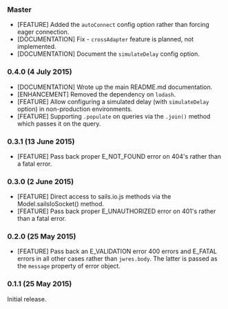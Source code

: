 ### Master

* [FEATURE] Added the `autoConnect` config option rather than forcing eager connection.
* [DOCUMENTATION] Fix - `crossAdapter` feature is planned, not implemented.
* [DOCUMENTATION] Document the `simulateDelay` config option.

### 0.4.0 (4 July 2015)

* [DOCUMENTATION] Wrote up the main README.md documentation. 
* [ENHANCEMENT] Removed the dependency on `lodash`. 
* [FEATURE] Allow configuring a simulated delay (with `simulateDelay` option) in non-production environments. 
* [FEATURE] Supporting `.populate` on queries via the `.join()` method which passes it on the query. 

### 0.3.1 (13 June 2015)

* [FEATURE] Pass back proper E_NOT_FOUND error on 404's rather than a fatal error. 

### 0.3.0 (2 June 2015)

* [FEATURE] Direct access to sails.io.js methods via the Model.sailsIoSocket() method.
* [FEATURE] Pass back proper E_UNAUTHORIZED error on 401's rather than a fatal error. 

### 0.2.0 (25 May 2015)

* [FEATURE] Pass back an E_VALIDATION error 400 errors and E_FATAL errors in all other cases
 rather than `jwres.body`. The latter is passed as the `message` property of error object. 

### 0.1.1 (25 May 2015)

Initial release.
